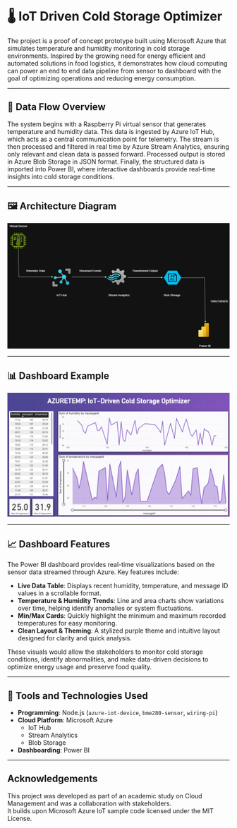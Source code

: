 # 🌡️ IoT Driven Cold Storage Optimizer

The project is a proof of concept prototype built using Microsoft Azure that simulates temperature and humidity monitoring in cold storage environments. Inspired by the growing need for energy efficient and automated solutions in food logistics, it demonstrates how cloud computing can power an end to end data pipeline from sensor to dashboard with the goal of optimizing operations and reducing energy consumption.

---

## 🔁 Data Flow Overview

The system begins with a Raspberry Pi virtual sensor that generates temperature and humidity data. This data is ingested by Azure IoT Hub, which acts as a central communication point for telemetry. The stream is then processed and filtered in real time by Azure Stream Analytics, ensuring only relevant and clean data is passed forward. Processed output is stored in Azure Blob Storage in JSON format. Finally, the structured data is imported into Power BI, where interactive dashboards provide real-time insights into cold storage conditions.

---

## 🖼️ Architecture Diagram

![Architecture Diagram](architecture_diagram.png)

---

## 📊 Dashboard Example

![Dashboard Screenshot](dashboard/screenshot.png)

---

## 📈 Dashboard Features

The Power BI dashboard provides real-time visualizations based on the sensor data streamed through Azure. Key features include:

- **Live Data Table**: Displays recent humidity, temperature, and message ID values in a scrollable format.
- **Temperature & Humidity Trends**: Line and area charts show variations over time, helping identify anomalies or system fluctuations.
- **Min/Max Cards**: Quickly highlight the minimum and maximum recorded temperatures for easy monitoring.
- **Clean Layout & Theming**: A stylized purple theme and intuitive layout designed for clarity and quick analysis.

These visuals would allow the stakeholders to monitor cold storage conditions, identify abnormalities, and make data-driven decisions to optimize energy usage and preserve food quality.

---

## 🧰 Tools and Technologies Used

- **Programming**: Node.js (`azure-iot-device`, `bme280-sensor`, `wiring-pi`)
- **Cloud Platform**: Microsoft Azure  
  - IoT Hub  
  - Stream Analytics  
  - Blob Storage  
- **Dashboarding**: Power BI

---

## Acknowledgements

This project was developed as part of an academic study on Cloud Management and was a collaboration with stakeholders.  
It builds upon Microsoft Azure IoT sample code licensed under the MIT License.
